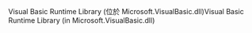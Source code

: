 <span data-ttu-id="6fd04-101">Visual Basic Runtime Library (位於 Microsoft.VisualBasic.dll)</span><span class="sxs-lookup"><span data-stu-id="6fd04-101">Visual Basic Runtime Library (in Microsoft.VisualBasic.dll)</span></span>